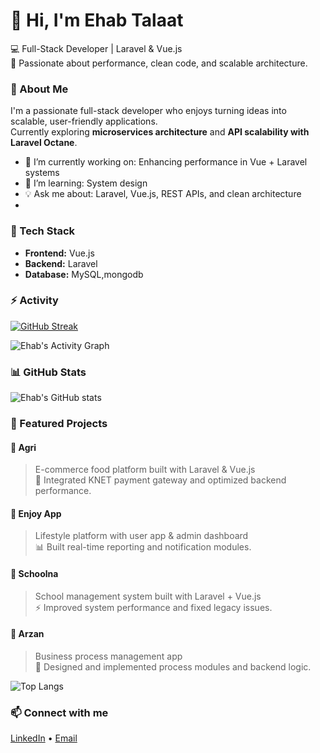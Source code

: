 # 👋 Hi, I'm Ehab Talaat

💻 Full-Stack Developer | Laravel & Vue.js  
🚀 Passionate about performance, clean code, and scalable architecture.

### 💬 About Me
I'm a passionate full-stack developer who enjoys turning ideas into scalable, user-friendly applications.  
Currently exploring **microservices architecture** and **API scalability with Laravel Octane**.

- 🔭 I’m currently working on: Enhancing performance in Vue + Laravel systems  
- 🌱 I’m learning: System design
- 💡 Ask me about: Laravel, Vue.js, REST APIs, and clean architecture
- 
### 🧰 Tech Stack
- **Frontend:** Vue.js
- **Backend:** Laravel
- **Database:** MySQL,mongodb

### ⚡ Activity

[![GitHub Streak](https://github-readme-streak-stats.vercel.app?user=ehabtalaat&theme=radical&hide_border=true)](https://git.io/streak-stats)

![Ehab's Activity Graph](https://github-readme-activity-graph.vercel.app/graph?username=ehabtalaat&theme=github-compact&hide_border=true)

### 📊 GitHub Stats
![Ehab's GitHub stats](https://github-readme-stats.vercel.app/api?username=ehabtalaat&show_icons=true&theme=radical)

### 🚀 Featured Projects

#### 🛒 Agri
> E-commerce food platform built with Laravel & Vue.js  
> 🧾 Integrated KNET payment gateway and optimized backend performance.

#### 📱 Enjoy App
> Lifestyle platform with user app & admin dashboard  
> 📊 Built real-time reporting and notification modules.

#### 🏫 Schoolna
> School management system built with Laravel + Vue.js  
> ⚡ Improved system performance and fixed legacy issues.

#### 💸 Arzan
> Business process management app  
> 🔧 Designed and implemented process modules and backend logic.

![Top Langs](https://github-readme-stats.vercel.app/api/top-langs/?username=ehabtalaat&layout=compact&theme=radical)


### 📫 Connect with me
[LinkedIn](https://www.linkedin.com/in/ehabtalaat) • [Email](mailto:ehabtalaat5552@gmail.com)
